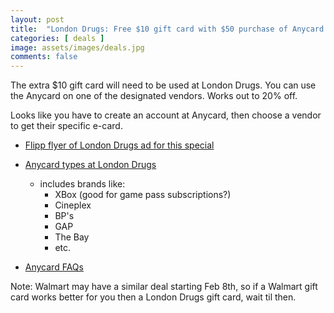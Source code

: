 ```yaml
---
layout: post
title:  "London Drugs: Free $10 gift card with $50 purchase of Anycard gift card until Feb 7th 2024"
categories: [ deals ]
image: assets/images/deals.jpg
comments: false
---
```


The extra $10 gift card will need to be used at London Drugs. You can use the Anycard on one of the designated vendors.  Works out to 20% off.

Looks like you have to create an account at Anycard, then choose a vendor to get their specific e-card.

- [Flipp flyer of London Drugs ad for this special](https://flipp.com/en-ca/calgary-ab/item/816854548-london-drugs-weekly-ad?postal_code=T2R0P5)


- [Anycard types at London Drugs](https://www.londondrugs.com/search/?q=27259001009)
    - includes brands like:
        - XBox (good for game pass subscriptions?)
        - Cineplex
        - BP's
        - GAP
        - The Bay
        - etc.


- [Anycard FAQs](https://www.anycard.ca/choice/faq)



Note: Walmart may have a similar deal starting Feb 8th, so if a Walmart gift card works better for you then a London Drugs gift card, wait til then.